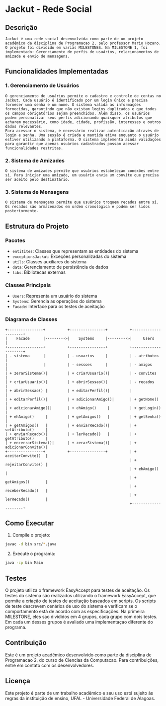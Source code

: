 # Jackut - Rede Social

## Descrição
    Jackut é uma rede social desenvolvida como parte de um projeto acadêmico da disciplina de Programacao 2, pelo professor Mario Hozano.
    O projeto foi dividido em varias MILESTONES. Na MILESTONE 1, foi implementado: Gerenciamento de perfis de usuários, relacionamentos de amizade e envio de mensagens.

## Funcionalidades Implementadas

### 1. Gerenciamento de Usuários
    O gerenciamento de usuários permite o cadastro e controle de contas no Jackut. Cada usuário é identificado por um login único e precisa fornecer uma senha e um nome. O sistema valida as informações fornecidas, garantindo que não existam logins duplicados e que todos os campos obrigatórios sejam preenchidos. Além disso, os usuários podem personalizar seus perfis adicionando quaisquer atributos que acharem necessário, como idade, cidade, profissão, interesses e outros dados relevantes.
    Para acessar o sistema, é necessário realizar autenticação através de login e senha. Uma sessão é criada e mantida ativa enquanto o usuário estiver utilizando a plataforma. O sistema implementa ainda validações para garantir que apenas usuários cadastrados possam acessar funcionalidades restritas.

### 2. Sistema de Amizades
    O sistema de amizades permite que usuários estabeleçam conexões entre si. Para iniciar uma amizade, um usuário envia um convite que precisa ser aceito pelo destinatário.

### 3. Sistema de Mensagens
    O sistema de mensagens permite que usuários troquem recados entre si. Os recados são armazenados em ordem cronológica e podem ser lidos posteriormente.


## Estrutura do Projeto

### Pacotes
- `entitites`: Classes que representam as entidades do sistema
- `exceptionsJackut`: Exceções personalizadas do sistema
- `utils`: Classes auxiliares do sistema
- `data`: Gerenciamento de persistência de dados
- `libs`: Bibliotecas externas

### Classes Principais
- `Users`: Representa um usuário do sistema
- `Systems`: Gerencia as operações do sistema
- `Facade`: Interface para os testes de aceitação

### Diagrama de Classes

``` 
+----------------+          +----------------+          +---------------------+
|    Facade      |--------->|    Systems     |--------->|     Users           |
+----------------+          +----------------+          +---------------------+
| - sistema      |          | - usuarios     |          | - atributos         |
|                |          | - sessoes      |          | - amigos            |
| + zerarSistema()|         | + criarUsuario()|         | - convites          |
| + criarUsuario()|         | + abrirSessao()|          | - recados           |
| + abrirSessao() |         | + editarPerfil()|         |                     |
| + editarPerfil()|         | + adicionarAmigo()|       | + getNome()         |
| + adicionarAmigo()|       | + ehAmigo()     |         | + getLogin()        |
| + ehAmigo()     |         | + getAmigos()   |         | + getSenha()        |
| + getAmigos()   |         | + enviarRecado()|         | + setAtributo()     |
| + enviarRecado()|         | + lerRecado()   |         | + getAtributo()     |
| + encerrarSistema()|      | + zerarSistema()|         | + adicionarConvite()|
+----------------+          +----------------+          | + aceitarConvite()  |
                                                        | + rejeitarConvite() |
                                                        | + ehAmigo()         |
                                                        | + getAmigos()       |
                                                        | + receberRecado()   |
                                                        | + lerRecado()       |
                                                        +---------------------+
```


## Como Executar

1. Compile o projeto:
```bash
javac -d bin src/*.java
```

2. Execute o programa:
```bash
java -cp bin Main
```

## Testes
O projeto utiliza o framework EasyAccept para testes de aceitação.
Os testes do sistema são realizados utilizando o framework EasyAccept, que permite a criação de testes de aceitação baseados em scripts. Os scripts de teste descrevem cenários de uso do sistema e verificam se o comportamento está de acordo com as especificações.
Na primeira MILESTONE, eles sao divididos em 4 grupos, cada grupo com dois testes. Em cada um desses grupos é avaliado uma implementaçao diferente do programa.


## Contribuição
Este é um projeto acadêmico desenvolvido como parte da disciplina de Programacao 2, do curso de Ciencias da Computacao. Para contribuições, entre em contato com os desenvolvedores.

## Licença
Este projeto é parte de um trabalho acadêmico e seu uso está sujeito às regras da instituição de ensino, UFAL - Universidade Federal de Alagoas. 